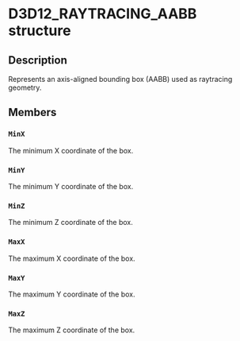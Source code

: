 # D3D12_RAYTRACING_AABB structure

## Description

Represents an axis-aligned bounding box (AABB) used as raytracing geometry.

## Members

### `MinX`

The minimum X coordinate of the box.

### `MinY`

The minimum Y coordinate of the box.

### `MinZ`

The minimum Z coordinate of the box.

### `MaxX`

The maximum X coordinate of the box.

### `MaxY`

The maximum Y coordinate of the box.

### `MaxZ`

The maximum Z coordinate of the box.